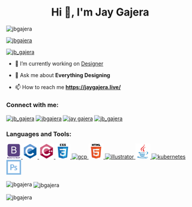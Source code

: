 <h1 align="center">Hi 👋, I'm Jay Gajera</h1>
<p align="left"> <img src="https://komarev.com/ghpvc/?username=jbgajera&label=Profile%20views&color=0e75b6&style=flat" alt="jbgajera" /> </p>

<p align="left"> <a href="https://github.com/ryo-ma/github-profile-trophy"><img src="https://github-profile-trophy.vercel.app/?username=jbgajera" alt="jbgajera" /></a> </p>

<p align="left"> <a href="https://twitter.com/jb_gajera" target="blank"><img src="https://img.shields.io/twitter/follow/jb_gajera?logo=twitter&style=for-the-badge" alt="jb_gajera" /></a> </p>

- 🔭 I’m currently working on [Designer](https://shreenathjigrafix.in/)

- 💬 Ask me about **Everything Designing**

- 📫 How to reach me **https://jaygajera.live/**

<h3 align="left">Connect with me:</h3>
<p align="left">
<a href="https://twitter.com/jb_gajera" target="blank"><img align="center" src="https://raw.githubusercontent.com/rahuldkjain/github-profile-readme-generator/master/src/images/icons/Social/twitter.svg" alt="jb_gajera" height="30" width="40" /></a>
<a href="https://linkedin.com/in/jbgajera" target="blank"><img align="center" src="https://raw.githubusercontent.com/rahuldkjain/github-profile-readme-generator/master/src/images/icons/Social/linked-in-alt.svg" alt="jbgajera" height="30" width="40" /></a>
<a href="https://fb.com/jay gajera" target="blank"><img align="center" src="https://raw.githubusercontent.com/rahuldkjain/github-profile-readme-generator/master/src/images/icons/Social/facebook.svg" alt="jay gajera" height="30" width="40" /></a>
<a href="https://instagram.com/jb_gajera" target="blank"><img align="center" src="https://raw.githubusercontent.com/rahuldkjain/github-profile-readme-generator/master/src/images/icons/Social/instagram.svg" alt="jb_gajera" height="30" width="40" /></a>
</p>

<h3 align="left">Languages and Tools:</h3>
<p align="left"> <a href="https://getbootstrap.com" target="_blank" rel="noreferrer"> <img src="https://raw.githubusercontent.com/devicons/devicon/master/icons/bootstrap/bootstrap-plain-wordmark.svg" alt="bootstrap" width="40" height="40"/> </a> <a href="https://www.cprogramming.com/" target="_blank" rel="noreferrer"> <img src="https://raw.githubusercontent.com/devicons/devicon/master/icons/c/c-original.svg" alt="c" width="40" height="40"/> </a> <a href="https://www.w3schools.com/cpp/" target="_blank" rel="noreferrer"> <img src="https://raw.githubusercontent.com/devicons/devicon/master/icons/cplusplus/cplusplus-original.svg" alt="cplusplus" width="40" height="40"/> </a> <a href="https://www.w3schools.com/css/" target="_blank" rel="noreferrer"> <img src="https://raw.githubusercontent.com/devicons/devicon/master/icons/css3/css3-original-wordmark.svg" alt="css3" width="40" height="40"/> </a> <a href="https://cloud.google.com" target="_blank" rel="noreferrer"> <img src="https://www.vectorlogo.zone/logos/google_cloud/google_cloud-icon.svg" alt="gcp" width="40" height="40"/> </a> <a href="https://www.w3.org/html/" target="_blank" rel="noreferrer"> <img src="https://raw.githubusercontent.com/devicons/devicon/master/icons/html5/html5-original-wordmark.svg" alt="html5" width="40" height="40"/> </a> <a href="https://www.adobe.com/in/products/illustrator.html" target="_blank" rel="noreferrer"> <img src="https://www.vectorlogo.zone/logos/adobe_illustrator/adobe_illustrator-icon.svg" alt="illustrator" width="40" height="40"/> </a> <a href="https://www.java.com" target="_blank" rel="noreferrer"> <img src="https://raw.githubusercontent.com/devicons/devicon/master/icons/java/java-original.svg" alt="java" width="40" height="40"/> </a> <a href="https://kubernetes.io" target="_blank" rel="noreferrer"> <img src="https://www.vectorlogo.zone/logos/kubernetes/kubernetes-icon.svg" alt="kubernetes" width="40" height="40"/> </a> <a href="https://www.photoshop.com/en" target="_blank" rel="noreferrer"> <img src="https://raw.githubusercontent.com/devicons/devicon/master/icons/photoshop/photoshop-line.svg" alt="photoshop" width="40" height="40"/> </a> </p>

<p><img align="left" src="https://github-readme-stats.vercel.app/api/top-langs?username=jbgajera&show_icons=true&locale=en&layout=compact" alt="jbgajera" /></p>

<p>&nbsp;<img align="center" src="https://github-readme-stats.vercel.app/api?username=jbgajera&show_icons=true&locale=en" alt="jbgajera" /></p>

<p><img align="center" src="https://github-readme-streak-stats.herokuapp.com/?user=jbgajera&" alt="jbgajera" /></p>

